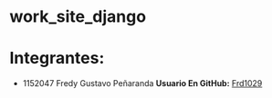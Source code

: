 # work_site_django

# Integrantes:

- 1152047 Fredy Gustavo Peñaranda 
    **Usuario En GitHub:** [Frd1029](https://github.com/Frd1029)